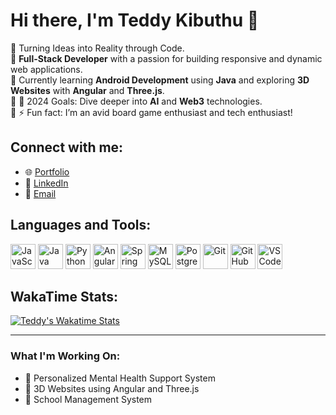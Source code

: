 # Hi there, I'm Teddy Kibuthu 👋

🔹 Turning Ideas into Reality through Code.  
🔹 **Full-Stack Developer** with a passion for building responsive and dynamic web applications.  
🔹 Currently learning **Android Development** using **Java** and exploring **3D Websites** with **Angular** and **Three.js**.  
🔹 📅 2024 Goals: Dive deeper into **AI** and **Web3** technologies.  
🔹 ⚡ Fun fact: I’m an avid board game enthusiast and tech enthusiast!

## Connect with me:
- 🌐 [Portfolio](https://teddy-portfolio.vercel.app/)
- 💼 [LinkedIn](www.linkedin.com/in/teddy-kibuthu-926959287)
- 📧 [Email](mailto:kibuthuteddy@gmail.com)

## Languages and Tools:
<p align="left">
  <!-- Languages -->
  <img src="https://img.icons8.com/color/48/000000/javascript.png" alt="JavaScript" width="40" height="40"/>
  <img src="https://img.icons8.com/color/48/000000/java-coffee-cup-logo.png" alt="Java" width="40" height="40"/>
  <img src="https://img.icons8.com/color/48/000000/python.png" alt="Python" width="40" height="40"/>
  <!-- Frameworks -->
  <img src="https://img.icons8.com/color/48/000000/angularjs.png" alt="Angular" width="40" height="40"/>
  <img src="https://img.icons8.com/color/48/000000/spring-logo.png" alt="Spring Boot" width="40" height="40"/>
  <!-- Databases -->
  <img src="https://img.icons8.com/color/48/000000/mysql-logo.png" alt="MySQL" width="40" height="40"/>
  <img src="https://img.icons8.com/color/48/000000/postgreesql.png" alt="PostgreSQL" width="40" height="40"/>
  <!-- Tools -->
  <img src="https://img.icons8.com/color/48/000000/git.png" alt="Git" width="40" height="40"/>
  <img src="https://img.icons8.com/color/48/000000/github.png" alt="GitHub" width="40" height="40"/>
  <img src="https://img.icons8.com/color/48/000000/visual-studio-code-2019.png" alt="VS Code" width="40" height="40"/>
</p>

## WakaTime Stats:
<!-- Wakatime integration -->
[![Teddy's Wakatime Stats](https://github-readme-stats.vercel.app/api/wakatime?username=Bigted&layout=compact)](https://wakatime.com/Bigted)


---

### What I'm Working On:
- 🌱 Personalized Mental Health Support System
- 🚀 3D Websites using Angular and Three.js
- 🎯 School Management System
